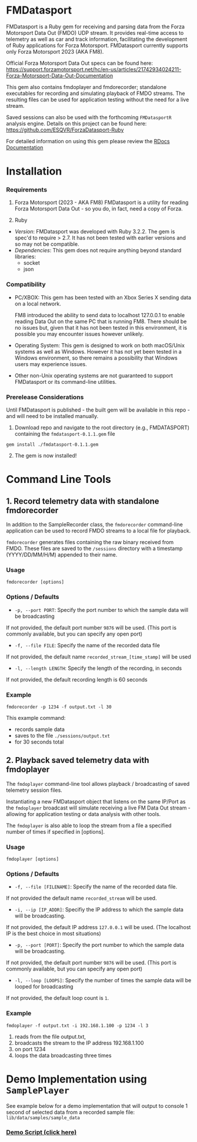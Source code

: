 # FMDatasport

FMDatasport is a Ruby gem for receiving and parsing data from the Forza Motorsport Data Out (FMDO) UDP stream.
It provides real-time access to telemetry as well as car and track information, facilitating the development of Ruby
applications for Forza Motorsport. FMDatasport currently supports only Forza Motorsport 2023 (AKA FM8).

Official Forza Motorsport Data Out specs can be found here:
https://support.forzamotorsport.net/hc/en-us/articles/21742934024211-Forza-Motorsport-Data-Out-Documentation

This gem also contains fmdoplayer and fmdorecorder; standalone executables for recording and simulating playback of FMDO
streams. The resulting files can be used for application testing without the need for a live stream.

Saved sessions can also be used with the forthcoming `FMDatasportR` analysis engine. Details on this project can be
found here: https://github.com/ESQVR/ForzaDatasport-Ruby

For detailed information on using this gem please review the [RDocs Documentation](https://esqvr.github.io/FMDatasport/)

# Installation
### Requirements
1. Forza Motorsport (2023 - AKA FM8)
FMDatasport is a utility for reading Forza Motorsport Data Out - so you do, in fact, need a copy of Forza.

2. Ruby
  - *Version*: FMDatasport was developed with Ruby 3.2.2. The gem is spec'd to require > 2.7. It has not been tested with earlier
  versions and so may not be compatible.
  - *Dependencies*: This gem does not require anything beyond standard libraries:
    - socket
    - json

### Compatibility
- PC/XBOX: This gem has been tested with an Xbox Series X sending data on a local network.

  FM8 introduced the ability to send data to localhost 127.0.0.1 to enable reading Data Out on the same PC that is running FM8. There should be no issues but, given that it has not been tested in this environment,
  it is possible you may encounter issues however unlikely.

- Operating System: This gem is designed to work on both macOS/Unix systems as well as Windows. However it has not yet been tested in a Windows environment, so there remains a possibility that Windows users may experience issues.

- Other non-Unix operating systems are not guaranteed to support FMDatasport or its command-line utilities.

### Prerelease Considerations
Until FMDatasport is published - the built gem will be available in this repo - and will need to be installed manually.

1. Download repo and navigate to the root directory (e.g., FMDATASPORT) containing the `fmdatasport-0.1.1.gem` file

  ```
  gem install ./fmdatasport-0.1.1.gem
  ```
2. The gem is now installed!
# Command Line Tools

## 1. Record telemetry data with standalone fmdorecorder
In addition to the SampleRecorder class, the `fmdorecorder` command-line application can be used to record FMDO streams
to a local file for playback.

`fmdorecorder` generates files containing the raw binary received from FMDO. These files are saved to the `/sessions`
directory with a timestamp (YYYY/DD/MM/H/M) appended to their name.

### Usage

```
fmdorecorder [options]
```

### Options / Defaults

- `-p, --port PORT`: Specify the port number to which the sample data will be broadcasting

If not provided, the default port number `9876` will be used.
(This port is commonly available, but you can specify any open port)

- `-f, --file FILE`: Specify the name of the recorded data file

If not provided, the default name `recorded_stream_[time_stamp]` will be used

- `-l, --length LENGTH`: Specify the length of the recording, in seconds

If not provided, the default recording length is 60 seconds

### Example

```
fmdorecorder -p 1234 -f output.txt -l 30
```
This example command:
- records sample data
- saves to the file `./sessions/output.txt`
- for 30 seconds total

## 2. Playback saved telemetry data with fmdoplayer
The `fmdoplayer` command-line tool allows playback / broadcasting of saved telemetry session files.

Instantiating a new FMDatasport object that listens on the same IP/Port as the `fmdoplayer` broadcast will simulate
receiving a live FM Data Out stream - allowing for application testing or data analysis with other tools.

The `fmdoplayer` is also able to loop the stream from a file a specified number of times if specified in [options].
### Usage

```
fmdoplayer [options]
```

### Options / Defaults

- `-f, --file [FILENAME]`: Specify the name of the recorded data file.

If not provided the default name `recorded_stream` will be used.

- `-i, --ip [IP_ADDR]`: Specifiy the IP address to which the sample data will be broadcasting.

If not provided, the default IP address `127.0.0.1` will be used.
(The localhost IP is the best choice in most situations)

- `-p, --port [PORT]`: Specify the port number to which the sample data will be broadcasting.

If not provided, the default port number `9876` will be used.
(This port is commonly available, but you can specify any open port)

- `-l, --loop [LOOPS]`: Specify the number of times the sample data will be looped for broadcasting

If not provided, the default loop count is `1`.

### Example

```
fmdoplayer -f output.txt -i 192.168.1.100 -p 1234 -l 3
```

1. reads from the file output.txt,
2. broadcasts the stream to the IP address 192.168.1.100
3. on port 1234
4. loops the data broadcasting three times



# Demo Implementation using `SamplePlayer`

See example below for a demo implementation that will output to console 1 second of selected data
from a recorded sample file: `lib/data/samples/sample_data`

### [Demo Script (click here)](lib/data/samples/demo.rb)

